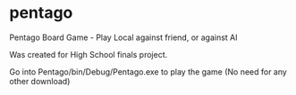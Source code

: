 # pentago
Pentago Board Game - Play Local against friend, or against AI

Was created for High School finals project.

Go into Pentago/bin/Debug/Pentago.exe to play the game (No need for any other download)
